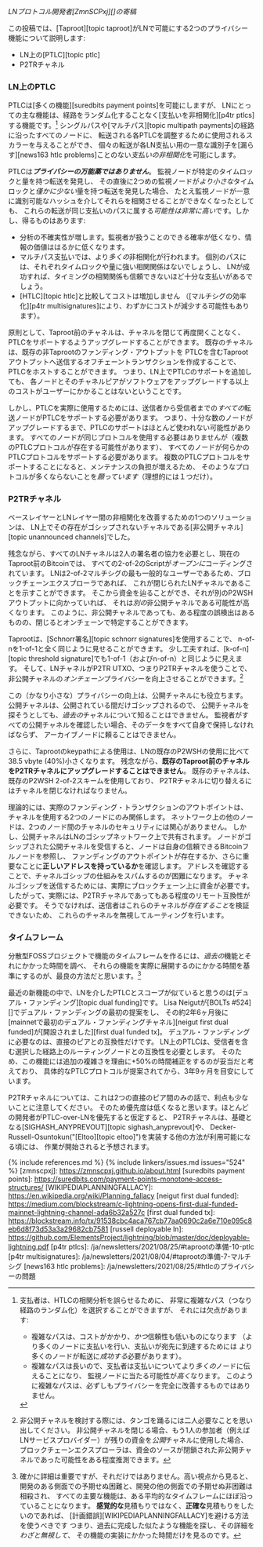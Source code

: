 *LNプロトコル開発者[ZmnSCPxj][]の寄稿*

この投稿では、[Taproot][topic taproot]がLNで可能にする2つのプライバシー機能について説明します:

* LN上の[PTLC][topic ptlc]
* P2TRチャネル

### LN上のPTLC

PTLCは[多くの機能][suredbits payment points]を可能にしますが、
LNにとっての主な機能は、経路をランダム化することなく[支払いを非相関化][p4tr ptlcs]する機能です。[^route-randomization]
シングルパスや[マルチパス][topic multipath payments]の経路に沿ったすべてのノードに、
転送される各PTLCを調整するために使用されるスカラーを与えることができ、
個々の転送が各LN支払い用の一意な識別子を[漏らす][news163 htlc problems]ことのない*支払いの非相関化*を可能にします。

PTLCは***プライバシーの万能薬ではありません***。
監視ノードが特定のタイムロックと量を持つ転送を発見し、
その直後に2つめの監視ノードが*より小さな*タイムロックと*僅かに少ない*量を持つ転送を発見した場合、
たとえ監視ノードが一意に識別可能なハッシュを介してそれらを相関させることができなくなったとしても、
これらの転送が同じ支払いのパスに属する*可能性は非常に高い*です。しかし、得るものはあります:

* 分析の不確実性が増します。監視者が扱うことのできる確率が低くなり、情報の価値ははるかに低くなります。
* マルチパス支払いでは、より*多くの*非相関化が行われます。
  個別のパスには、それぞれタイムロックや量に強い相関関係はないでしょうし、
  LNが成功すれば、タイミングの相関関係も信頼できないほど十分な支払いがあるでしょう。
* [HTLC][topic htlc]と比較してコストは増加しません
  （[マルチシグの効率化][p4tr multisignatures]により、わずかにコストが減少する可能性もあります）。

原則として、Taproot前のチャネルは、チャネルを閉じて再度開くことなく、
PTLCをサポートするようアップグレードすることができます。
既存のチャネルは、既存の非Taprootのファンディング・アウトプットを
PTLCを含むTaprootアウトプットへ送信するオフチェーントランザクションを作成することで、PTLCをホストすることができます。
つまり、LN上でPTLCのサポートを追加しても、
各ノードとそのチャネルピアがソフトウェアをアップグレードする以上のコストがユーザーにかかることはないということです。

しかし、PTLCを実際に使用するためには、送信者から受信者までの*すべての*転送ノードがPTLCをサポートする必要があります。
つまり、十分な数のノードがアップグレードするまで、PTLCのサポートはほとんど使われない可能性があります。
すべてのノードが同じプロトコルを使用する必要はありませんが（複数のPTLCプロトコルが存在する可能性があります）、
すべてのノードが何らかのPTLCプロトコルをサポートする必要があります。
複数のPTLCプロトコルをサポートすることになると、メンテナンスの負担が増えるため、
そのようなプロトコルが多くならないことを*願っています*（理想的には１つだけ）。

### P2TRチャネル

ベースレイヤーとLNレイヤー間の非相関化を改善するための1つのソリューションは、
LN上でその存在がゴシップされないチャネルである[非公開チャネル][topic unannounced channels]でした。

残念ながら、すべてのLNチャネルは2人の署名者の協力を必要とし、現在のTaproot前のBitcoinでは、
すべての2-of-2のScriptが*オープンに*コーディングされています。
LNは2-of-2マルチシグの最も一般的なユーザーであるため、ブロックチェーンエクスプローラであれば、
これが閉じられたLNチャネルであることを示すことができます。
そこから資金を辿ることができ、それが別のP2WSHアウトプットに向かっていれば、
それは*別の*非公開チャネルである可能性が高くなります。
このように、非公開チャネルであっても、ある程度の誤検出はあるものの、閉じるとオンチェーンで特定することができます。

Taprootは、[Schnorr署名][topic schnorr signatures]を使用することで、
n-of-nを1-of-1と全く同じように見せることができます。
少し工夫すれば、[k-of-n][topic threshold signature]でも1-of-1（およびn-of-n）と同じように見えます。
そして、LNチャネルがP2TR UTXO、つまりP2TRチャネルを使うことで、
非公開チャネルの*オンチェーン*プライバシーを向上させることができます。[^two-to-tango]

<!-- P2WSH 2-of-2: itemCount OP_0 <sig> <sig> <2 <key> <key> 2 OP_CMS>
             220 =   1 + 1 + 1+72 +1+72 +1+1+1+33+1+33+1+1

                  outpoint + nSequence + scriptSig + witness
             96 = 36 + 4 + 1 + 220/4
     P2TR: itemCount <sig>
             66 = 1 + 1 + 64

                    outpoint + nSequence + scriptSig + witness
             57.5 = 36 + 4 + 1 + 66/4

    Comparison:
      38.5 = 96 - 57.5
      ~40% = 1 - 57.5 / 96
-->

この（かなり小さな）プライバシーの向上は、公開チャネルにも役立ちます。
公開チャネルは、公開されている間だけゴシップされるので、
公開チャネルを探そうとしても、*過去の*チャネルについて知ることはできません。
監視者がすべての公開チャネルを確認したい場合、そのデータをすべて自身で保持しなければならず、
アーカイブノードに頼ることはできません。

さらに、Taprootのkeypathによる使用は、LNの既存のP2WSHの使用に比べて38.5 vbyte (40%)小さくなります。
残念ながら、**既存のTaproot前のチャネルをP2TRチャネルにアップグレードすることはできません**。
既存のチャネルは、既存のP2WSH 2-of-2スキームを使用しており、
P2TRチャネルに切り替えるにはチャネルを閉じなければなりません。

理論的には、実際のファンディング・トランザクションのアウトポイントは、
チャネルを使用する2つのノードにのみ関係します。
ネットワーク上の他のノードは、2つのノード間のチャネルのセキュリティには関心がありません。
しかし、公開チャネルはLNのゴシップネットワーク上で共有されます。
ノードがゴシップされた公開チャネルを受信すると、ノードは自身の信頼できるBitcoinフルノードを参照し、
ファンディングのアウトポイントが存在するか、さらに重要なことに**正しいアドレスを持っているか**を確認します。
アドレスを確認することで、チャネルゴシップの仕組みをスパムするのが困難になります。
チャネルゴシップを送信するためには、実際にブロックチェーン上に資金が必要です。
したがって、実際には、P2TRチャネルであってもある程度のリモート互換性が必要です。
そうでなければ、送信者はこれらのチャネルが*存在すること*を検証できないため、
これらのチャネルを無視してルーティングを行います。

### タイムフレーム

分散型FOSSプロジェクトで機能のタイムフレームを作るには、*過去の*機能とそれにかかった時間を調べ、
それらの機能を実際に展開するのにかかる時間を基準にするのが、最良の方法だと思います。[^planning-details]

最近の新機能の中で、LNを介したPTLCとスコープが似ていると思うのは[デュアル・ファンディング][topic dual funding]です。
Lisa Neigutが[BOLTs #524][]でデュアル・ファンディングの最初の提案をし、
その約2年6ヶ月後に[mainnetで最初のデュアル・ファンディングチャネル][neigut first dual funded]が[開設されました][first dual funded tx]。
デュアル・ファンディングに必要なのは、直接のピアとの互換性だけです。
LN上のPTLCは、受信者を含む選択した経路上のルーティングノードとの互換性を必要とします。
そのため、この機能には追加の複雑さを理由に+50%の時間補正をするのが妥当だと考えており、
具体的なPTLCプロトコルが提案されてから、3年9ヶ月を目安にしています。

P2TRチャネルについては、これは2つの直接のピア間のみの話で、利点も少ないことに注意してください。
そのため優先度は低くなると思います。ほとんどの開発者がPTLC-over-LNを優先すると仮定すると、
P2TRチャネルは、基礎となる[SIGHASH_ANYPREVOUT][topic sighash_anyprevout]や、
Decker-Russell-Osuntokun("[Eltoo][topic eltoo]")を実装する他の方法が利用可能になる頃には、
作業が開始されると予想されます。

[^route-randomization]:
    支払者は、HTLCの相関分析を誤らせるために、
    非常に複雑なパス（つなり経路のランダム化）を選択することができますが、
    それには欠点があります:

    * 複雑なパスは、コストがかかり、*かつ*信頼性も低いものになります
      （より多くのノードに支払いを行い、支払いが宛先に到達するためには
      より多くのノードが転送に*成功する*必要があります）。
    * 複雑なパスは長いので、支払者は支払いについてより*多くの*ノードに伝えることになり、
      監視ノードに当たる可能性が*高く*なります。
      このように複雑なパスは、必ずしもプライバシーを完全に改善するものではありません。

[^planning-details]:
    確かに詳細は重要ですが、それだけではありません。高い視点から見ると、
    開発のある側面での予期せぬ困難と、開発の他の側面での予期せぬ非困難は相殺され、
    すべての主要な機能は、ある平均的なタイムフレームにほぼ沿っていることになります。
    **感覚的な**見積もりではなく、**正確な**見積もりをしたいのであれば、
    [計画錯誤][WIKIPEDIAPLANNINGFALLACY]を避ける方法を使うべきです
    つまり、過去に完成した似たような機能を探し、その詳細を*わざと無視して*、
    その機能の実装にかかった時間だけを見るのです。

[^two-to-tango]:
    非公開チャネルを検討する際には、タンゴを踊るには二人必要なことを思い出してください。
    非公開チャネルを閉じる場合、もう1人の参加者（例えばLNサービスプロバイダー）が残りの資金を*公開*チャネルに使用した場合、
    ブロックチェーンエクスプローラは、資金のソースが閉鎖された非公開チャネルであった可能性をある程度推測できます。

{% include references.md %}
{% include linkers/issues.md issues="524" %}
[zmnscpxj]: https://zmnscpxj.github.io/about.html
[suredbits payment points]: https://suredbits.com/payment-points-monotone-access-structures/
[WIKIPEDIAPLANNINGFALLACY]: https://en.wikipedia.org/wiki/Planning_fallacy
[neigut first dual funded]: https://medium.com/blockstream/c-lightning-opens-first-dual-funded-mainnet-lightning-channel-ada6b32a527c
[first dual funded tx]: https://blockstream.info/tx/91538cbc4aca767cb77aa0690c2a6e710e095c8eb6d8f73d53a3a29682cb7581
[russell deployable ln]: https://github.com/ElementsProject/lightning/blob/master/doc/deployable-lightning.pdf
[p4tr ptlcs]: /ja/newsletters/2021/08/25/#taprootの準備-10-ptlc
[p4tr multisignatures]: /ja/newsletters/2021/08/04/#taprootの準備-7-マルチシグ
[news163 htlc problems]: /ja/newsletters/2021/08/25/#htlcのプライバシーの問題
